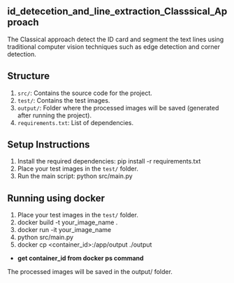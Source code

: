 ## id_detecetion_and_line_extraction_Classsical_Approach

The Classical approach detect the ID card and segment the text lines using traditional computer vision techniques
such as edge detection and corner detection.

## Structure

1. `src/`: Contains the source code for the project.
2. `test/`: Contains the test images.
3. `output/`: Folder where the processed images will be saved (generated after running the project).
4. `requirements.txt`: List of dependencies.

## Setup Instructions

1. Install the required dependencies:
     pip install -r requirements.txt
2. Place your test images in the `test/` folder.
3. Run the main script:
      python src/main.py

## Running using docker
1. Place your test images in the `test/` folder.
2. docker build -t your_image_name .
3. docker run -it your_image_name
4. python src/main.py
5. docker cp <container_id>:/app/output ./output
- **get container_id from docker ps command**

The processed images will be saved in the output/ folder.
